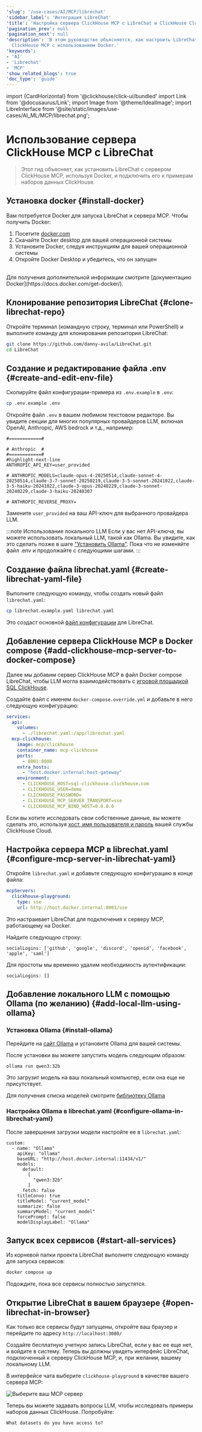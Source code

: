 ```yaml
---
'slug': '/use-cases/AI/MCP/librechat'
'sidebar_label': 'Интеграция LibreChat'
'title': 'Настройка сервера ClickHouse MCP с LibreChat и ClickHouse Cloud'
'pagination_prev': null
'pagination_next': null
'description': 'В этом руководстве объясняется, как настроить LibreChat с сервером
  ClickHouse MCP с использованием Docker.'
'keywords':
- 'AI'
- 'Librechat'
- 'MCP'
'show_related_blogs': true
'doc_type': 'guide'
---
```

import {CardHorizontal} from '@clickhouse/click-ui/bundled'
import Link from '@docusaurus/Link';
import Image from '@theme/IdealImage';
import LibreInterface from '@site/static/images/use-cases/AI_ML/MCP/librechat.png';


# Использование сервера ClickHouse MCP с LibreChat

> Этот гид объясняет, как установить LibreChat с сервером ClickHouse MCP, используя Docker, и подключить его к примерам наборов данных ClickHouse.

<VerticalStepper headerLevel="h2">

## Установка docker {#install-docker}

Вам потребуется Docker для запуска LibreChat и сервера MCP. Чтобы получить Docker:
1. Посетите [docker.com](https://www.docker.com/products/docker-desktop)
2. Скачайте Docker desktop для вашей операционной системы
3. Установите Docker, следуя инструкциям для вашей операционной системы
4. Откройте Docker Desktop и убедитесь, что он запущен
<br/>
Для получения дополнительной информации смотрите [документацию Docker](https://docs.docker.com/get-docker/).

## Клонирование репозитория LibreChat {#clone-librechat-repo}

Откройте терминал (командную строку, терминал или PowerShell) и выполните команду для клонирования репозитория 
LibreChat:

```bash
git clone https://github.com/danny-avila/LibreChat.git
cd LibreChat
```

## Создание и редактирование файла .env {#create-and-edit-env-file}

Скопируйте файл конфигурации-примера из `.env.example` в `.env`:

```bash
cp .env.example .env
```

Откройте файл `.env` в вашем любимом текстовом редакторе. Вы увидите секции для 
многих популярных провайдеров LLM, включая OpenAI, Anthropic, AWS bedrock и т.д., например:

```text title=".venv"
#============#

# Anthropic  #
#============#
#highlight-next-line
ANTHROPIC_API_KEY=user_provided

# ANTHROPIC_MODELS=claude-opus-4-20250514,claude-sonnet-4-20250514,claude-3-7-sonnet-20250219,claude-3-5-sonnet-20241022,claude-3-5-haiku-20241022,claude-3-opus-20240229,claude-3-sonnet-20240229,claude-3-haiku-20240307

# ANTHROPIC_REVERSE_PROXY=
```

Замените `user_provided` на ваш API-ключ для выбранного провайдера LLM.

:::note Использование локального LLM
Если у вас нет API-ключа, вы можете использовать локальный LLM, такой как Ollama. Вы увидите, как 
это сделать позже в шаге ["Установить Ollama"](#add-local-llm-using-ollama). Пока что
не изменяйте файл .env и продолжайте с следующими шагами.
:::

## Создание файла librechat.yaml {#create-librechat-yaml-file}

Выполните следующую команду, чтобы создать новый файл `librechat.yaml`:

```bash
cp librechat.example.yaml librechat.yaml
```

Это создаст основной [файл конфигурации](https://www.librechat.ai/docs/configuration/librechat_yaml) для LibreChat.

## Добавление сервера ClickHouse MCP в Docker compose {#add-clickhouse-mcp-server-to-docker-compose}

Далее мы добавим сервер ClickHouse MCP в файл Docker compose LibreChat, чтобы LLM могла взаимодействовать с 
[игровой площадкой SQL ClickHouse](https://sql.clickhouse.com/).

Создайте файл с именем `docker-compose.override.yml` и добавьте в него следующую конфигурацию:

```yml title="docker-compose.override.yml"
services:
  api:
    volumes:
      - ./librechat.yaml:/app/librechat.yaml
  mcp-clickhouse:
    image: mcp/clickhouse
    container_name: mcp-clickhouse
    ports:
      - 8001:8000
    extra_hosts:
      - "host.docker.internal:host-gateway"
    environment:
      - CLICKHOUSE_HOST=sql-clickhouse.clickhouse.com
      - CLICKHOUSE_USER=demo
      - CLICKHOUSE_PASSWORD=
      - CLICKHOUSE_MCP_SERVER_TRANSPORT=sse
      - CLICKHOUSE_MCP_BIND_HOST=0.0.0.0
```

Если вы хотите исследовать свои собственные данные, вы можете сделать это, используя 
[хост, имя пользователя и пароль](https://clickhouse.com/docs/getting-started/quick-start/cloud#connect-with-your-app) 
вашей службы ClickHouse Cloud.

<Link to="https://cloud.clickhouse.com/">
<CardHorizontal
badgeIcon="cloud"
badgeIconDir=""
badgeState="default"
badgeText=""
description="
Если у вас еще нет облачной учетной записи, начните работу с ClickHouse Cloud сегодня и
получите 300 долларов в кредитах. В конце вашего 30-дневного бесплатного периода следуйте плану 
оплаты по факту, или свяжитесь с нами, чтобы узнать больше о наших объемных скидках.
Посетите нашу страницу с тарифами для получения всех подробностей.
"
icon="cloud"
infoText=""
infoUrl=""
title="Начните работу с ClickHouse Cloud"
isSelected={true}
/>
</Link>

## Настройка сервера MCP в librechat.yaml {#configure-mcp-server-in-librechat-yaml}

Откройте `librechat.yaml` и добавьте следующую конфигурацию в конце файла:

```yml
mcpServers:
  clickhouse-playground:
    type: sse
    url: http://host.docker.internal:8001/sse
```

Это настраивает LibreChat для подключения к серверу MCP, работающему на Docker.

Найдите следующую строку:

```text title="librechat.yaml"
socialLogins: ['github', 'google', 'discord', 'openid', 'facebook', 'apple', 'saml']
```

Для простоты мы временно удалим необходимость аутентификации:

```text title="librechat.yaml"
socialLogins: []
```

## Добавление локального LLM с помощью Ollama (по желанию) {#add-local-llm-using-ollama}

### Установка Ollama {#install-ollama}

Перейдите на [сайт Ollama](https://ollama.com/download) и установите Ollama для вашей системы.

После установки вы можете запустить модель следующим образом:

```bash
ollama run qwen3:32b
```

Это загрузит модель на ваш локальный компьютер, если она еще не присутствует.

Для получения списка моделей смотрите [библиотеку Ollama](https://ollama.com/library)

### Настройка Ollama в librechat.yaml {#configure-ollama-in-librechat-yaml}

После завершения загрузки модели настройте ее в `librechat.yaml`:

```text title="librechat.yaml"
custom:
  - name: "Ollama"
    apiKey: "ollama"
    baseURL: "http://host.docker.internal:11434/v1/"
    models:
      default:
        [
          "qwen3:32b"
        ]
      fetch: false
    titleConvo: true
    titleModel: "current_model"
    summarize: false
    summaryModel: "current_model"
    forcePrompt: false
    modelDisplayLabel: "Ollama"
```

## Запуск всех сервисов {#start-all-services}

Из корневой папки проекта LibreChat выполните следующую команду для запуска сервисов:

```bash
docker compose up
```

Подождите, пока все сервисы полностью запустятся.

## Открытие LibreChat в вашем браузере {#open-librechat-in-browser}

Как только все сервисы будут запущены, откройте ваш браузер и перейдите по адресу `http://localhost:3080/`

Создайте бесплатную учетную запись LibreChat, если у вас ее еще нет, и войдите в систему. Теперь вы должны 
увидеть интерфейс LibreChat, подключенный к серверу ClickHouse MCP, и, при желании,
вашему локальному LLM.

В интерфейсе чата выберите `clickhouse-playground` в качестве вашего сервера MCP:

<Image img={LibreInterface} alt="Выберите ваш MCP сервер" size="md"/>

Теперь вы можете задавать вопросы LLM, чтобы исследовать примеры наборов данных ClickHouse. Попробуйте:

```text title="Prompt"
What datasets do you have access to?
```

</VerticalStepper>